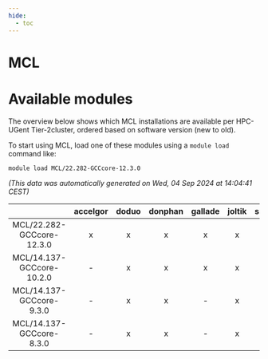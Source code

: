 ```yaml
---
hide:
  - toc
---
```


MCL
===

# Available modules


The overview below shows which MCL installations are available per HPC-UGent Tier-2cluster, ordered based on software version (new to old).

To start using MCL, load one of these modules using a `module load` command like:

```shell
module load MCL/22.282-GCCcore-12.3.0
```

*(This data was automatically generated on Wed, 04 Sep 2024 at 14:04:41 CEST)*  

| |accelgor|doduo|donphan|gallade|joltik|shinx|skitty|
| :---: | :---: | :---: | :---: | :---: | :---: | :---: | :---: |
|MCL/22.282-GCCcore-12.3.0|x|x|x|x|x|x|x|
|MCL/14.137-GCCcore-10.2.0|-|x|x|x|x|-|x|
|MCL/14.137-GCCcore-9.3.0|-|x|x|-|x|-|x|
|MCL/14.137-GCCcore-8.3.0|-|x|x|-|x|-|x|

